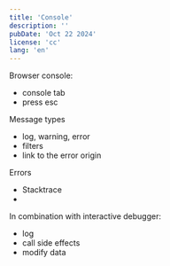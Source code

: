 ```yaml
---
title: 'Console'
description: ''
pubDate: 'Oct 22 2024'
license: 'cc'
lang: 'en'
---
```


Browser console:
- console tab
- press esc

Message types
- log, warning, error
- filters
- link to the error origin

Errors
- Stacktrace
- 

In combination with interactive debugger:
- log
- call side effects
- modify data

